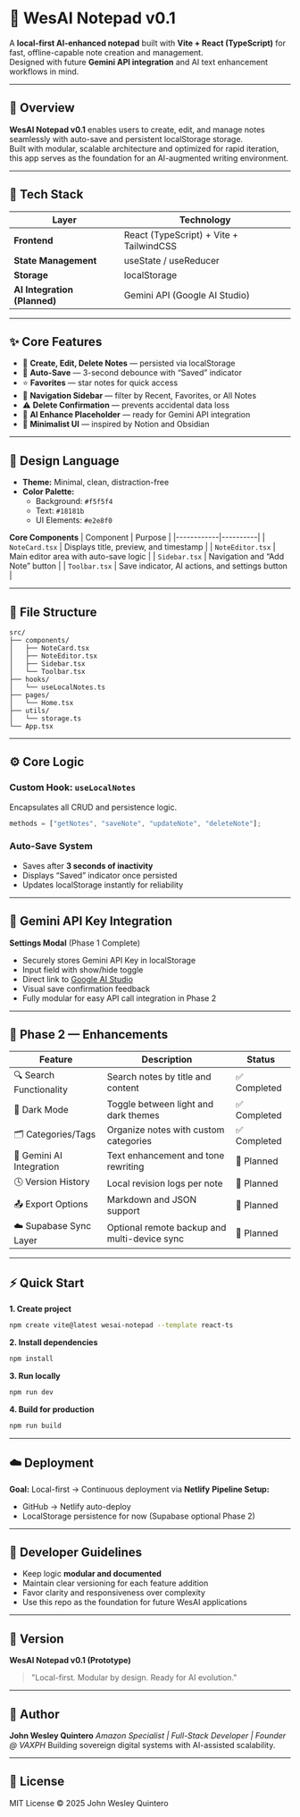 # 🧠 WesAI Notepad v0.1

A **local-first AI-enhanced notepad** built with **Vite + React (TypeScript)** for fast, offline-capable note creation and management.  
Designed with future **Gemini API integration** and AI text enhancement workflows in mind.

---

## 🚀 Overview

**WesAI Notepad v0.1** enables users to create, edit, and manage notes seamlessly with auto-save and persistent localStorage storage.  
Built with modular, scalable architecture and optimized for rapid iteration, this app serves as the foundation for an AI-augmented writing environment.

---

## 🧩 Tech Stack

| Layer                        | Technology                              |
| ---------------------------- | --------------------------------------- |
| **Frontend**                 | React (TypeScript) + Vite + TailwindCSS |
| **State Management**         | useState / useReducer                   |
| **Storage**                  | localStorage                            |
| **AI Integration (Planned)** | Gemini API (Google AI Studio)           |

---

## ✨ Core Features

- 📝 **Create, Edit, Delete Notes** — persisted via localStorage
- 💾 **Auto-Save** — 3-second debounce with “Saved” indicator
- ⭐ **Favorites** — star notes for quick access
- 🧭 **Navigation Sidebar** — filter by Recent, Favorites, or All Notes
- ⚠️ **Delete Confirmation** — prevents accidental data loss
- 🤖 **AI Enhance Placeholder** — ready for Gemini API integration
- 🎨 **Minimalist UI** — inspired by Notion and Obsidian

---

## 🎨 Design Language

- **Theme:** Minimal, clean, distraction-free
- **Color Palette:**
  - Background: `#f5f5f4`
  - Text: `#18181b`
  - UI Elements: `#e2e8f0`

**Core Components**
| Component | Purpose |
|------------|----------|
| `NoteCard.tsx` | Displays title, preview, and timestamp |
| `NoteEditor.tsx` | Main editor area with auto-save logic |
| `Sidebar.tsx` | Navigation and “Add Note” button |
| `Toolbar.tsx` | Save indicator, AI actions, and settings button |

---

## 🧱 File Structure

```plaintext
src/
├── components/
│   ├── NoteCard.tsx
│   ├── NoteEditor.tsx
│   ├── Sidebar.tsx
│   └── Toolbar.tsx
├── hooks/
│   └── useLocalNotes.ts
├── pages/
│   └── Home.tsx
├── utils/
│   └── storage.ts
└── App.tsx
```

---

## ⚙️ Core Logic

### Custom Hook: `useLocalNotes`

Encapsulates all CRUD and persistence logic.

```typescript
methods = ["getNotes", "saveNote", "updateNote", "deleteNote"];
```

### Auto-Save System

- Saves after **3 seconds of inactivity**
- Displays “Saved” indicator once persisted
- Updates localStorage instantly for reliability

---

## 🔐 Gemini API Key Integration

**Settings Modal** (Phase 1 Complete)

- Securely stores Gemini API Key in localStorage
- Input field with show/hide toggle
- Direct link to [Google AI Studio](https://aistudio.google.com)
- Visual save confirmation feedback
- Fully modular for easy API call integration in Phase 2

---

## 🧠 Phase 2 — Enhancements

| Feature                  | Description                                  | Status       |
| ------------------------ | -------------------------------------------- | ------------ |
| 🔍 Search Functionality  | Search notes by title and content            | ✅ Completed |
| 🌙 Dark Mode             | Toggle between light and dark themes         | ✅ Completed |
| 🗂️ Categories/Tags       | Organize notes with custom categories        | ✅ Completed |
| 🤖 Gemini AI Integration | Text enhancement and tone rewriting          | 🔄 Planned   |
| 🕓 Version History       | Local revision logs per note                 | 🔄 Planned   |
| 📤 Export Options        | Markdown and JSON support                    | 🔄 Planned   |
| ☁️ Supabase Sync Layer   | Optional remote backup and multi-device sync | 🔄 Planned   |

---

## ⚡️ Quick Start

**1. Create project**

```bash
npm create vite@latest wesai-notepad --template react-ts
```

**2. Install dependencies**

```bash
npm install
```

**3. Run locally**

```bash
npm run dev
```

**4. Build for production**

```bash
npm run build
```

---

## ☁️ Deployment

**Goal:** Local-first → Continuous deployment via **Netlify**
**Pipeline Setup:**

- GitHub → Netlify auto-deploy
- LocalStorage persistence for now (Supabase optional Phase 2)

---

## 🧭 Developer Guidelines

- Keep logic **modular and documented**
- Maintain clear versioning for each feature addition
- Favor clarity and responsiveness over complexity
- Use this repo as the foundation for future WesAI applications

---

## 🧩 Version

**WesAI Notepad v0.1 (Prototype)**

> "Local-first. Modular by design. Ready for AI evolution."

---

## 👤 Author

**John Wesley Quintero**
_Amazon Specialist | Full-Stack Developer | Founder @ VAXPH_
Building sovereign digital systems with AI-assisted scalability.

---

## 📜 License

MIT License © 2025 John Wesley Quintero
